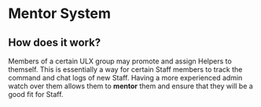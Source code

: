 # Mentor System

## How does it work?
Members of a certain ULX group may promote and assign Helpers to themself. This is essentially a way for certain Staff members to track the command and chat logs of new Staff. Having a more experienced admin watch over them allows them to **mentor** them and ensure that they will be a good fit for Staff.

